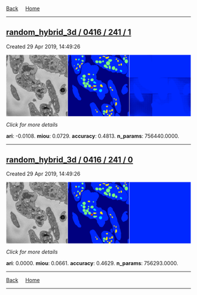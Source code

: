 
[Back](..)&nbsp;&nbsp;&nbsp;&nbsp;&nbsp;[Home](https://leapmanlab.github.io/snapshots)

---

<div class="summary"><a href="1"><h2>random_hybrid_3d / 0416 / 241 / 1</h2></a><p>Created 29 Apr 2019, 14:49:26
</p><a href="1"><img src="1/media/summary.png" align="center"></a><p>
<i>Click for more details</i>
</p></div>

**ari**: -0.0108. **miou**: 0.0729. **accuracy**: 0.4813. **n_params**: 756440.0000. 

---

<div class="summary"><a href="0"><h2>random_hybrid_3d / 0416 / 241 / 0</h2></a><p>Created 29 Apr 2019, 14:49:26
</p><a href="0"><img src="0/media/summary.png" align="center"></a><p>
<i>Click for more details</i>
</p></div>

**ari**: 0.0000. **miou**: 0.0661. **accuracy**: 0.4629. **n_params**: 756293.0000. 

---

[Back](..)&nbsp;&nbsp;&nbsp;&nbsp;&nbsp;[Home](https://leapmanlab.github.io/snapshots)

---
